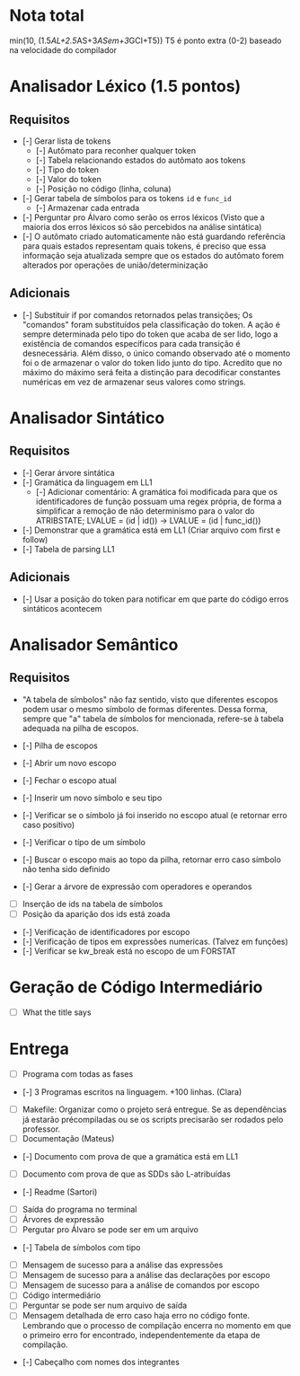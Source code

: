 # Nota total
min(10, (1.5*AL+2.5*AS+3*ASem+3*GCI+T5))
T5 é ponto extra (0-2) baseado na velocidade do compilador

# Analisador Léxico (1.5 pontos)
## Requisitos
- [-] Gerar lista de tokens
  - [-] Autômato para reconher qualquer token
  - [-] Tabela relacionando estados do autômato aos tokens
  - [-] Tipo do token
  - [-] Valor do token
  - [-] Posição no código (linha, coluna)
- [-] Gerar tabela de símbolos para os tokens `id` e `func_id`
  - [-] Armazenar cada entrada
- [-] Perguntar pro Álvaro como serão os erros léxicos (Visto que a maioria dos erros léxicos só são percebidos na análise sintática)
- [-] O autômato criado automaticamente não está guardando referência para quais estados representam quais tokens, é preciso que essa informação seja atualizada sempre que os estados do autômato forem alterados por operações de união/determinização
## Adicionais
- [-] Substituir if por comandos retornados pelas transições; Os "comandos" foram substituídos pela classificação do token. A ação é sempre determinada pelo tipo do token que acaba de ser lido, logo a existência de comandos específicos para cada transição é desnecessária. Além disso, o único comando observado até o momento foi o de armazenar o valor do token lido junto do tipo. Acredito que no máximo do máximo será feita a distinção para decodificar constantes numéricas em vez de armazenar seus valores como strings.

# Analisador Sintático
## Requisitos
- [-] Gerar árvore sintática
- [-] Gramática da linguagem em LL1
  - [-] Adicionar comentário: A gramática foi modificada para que os identificadores de função possuam uma regex própria, de forma a simplificar a remoção de não determinismo para o valor do ATRIBSTATE; LVALUE = (id | id()) -> LVALUE = (id | func_id())
- [-] Demonstrar que a gramática está em LL1 (Criar arquivo com first e follow)
- [-] Tabela de parsing LL1
## Adicionais
- [-] Usar a posição do token para notificar em que parte do código erros sintáticos acontecem

# Analisador Semântico
## Requisitos
* "A tabela de símbolos" não faz sentido, visto que diferentes escopos podem usar o mesmo símbolo de formas diferentes. Dessa forma, sempre que "a" tabela de símbolos for mencionada, refere-se à tabela adequada na pilha de escopos.
- [-] Pilha de escopos
 - [-] Abrir um novo escopo
 - [-] Fechar o escopo atual
 - [-] Inserir um novo símbolo e seu tipo
  - [-] Verificar se o símbolo já foi inserido no escopo atual (e retornar erro caso positivo)
 - [-] Verificar o típo de um símbolo
  - [-] Buscar o escopo mais ao topo da pilha, retornar erro caso símbolo não tenha sido definido

- [-] Gerar a árvore de expressão com operadores e operandos
- [ ] Inserção de ids na tabela de símbolos
 - [ ] Posição da aparição dos ids está zoada
- [-] Verificação de identificadores por escopo
- [-] Verificação de tipos em expressões numericas. (Talvez em funções)
- [-] Verificar se kw_break está no escopo de um FORSTAT

# Geração de Código Intermediário
- [ ] What the title says

# Entrega
- [ ] Programa com todas as fases
- [-] 3 Programas escritos na linguagem. +100 linhas. (Clara)
- [ ] Makefile: Organizar como o projeto será entregue. Se as dependências já estarão précompiladas ou se os scripts precisarão ser rodados pelo professor.
- [ ] Documentação (Mateus)
 - [-] Documento com prova de que a gramática está em LL1
 - [ ] Documento com prova de que as SDDs são L-atribuídas
- [-] Readme (Sartori)
- [ ] Saída do programa no terminal
 - [ ] Árvores de expressão
  - [ ] Pergutar pro Álvaro se pode ser em um arquivo
 - [-] Tabela de símbolos com tipo
 - [ ] Mensagem de sucesso para a análise das expressões
 - [ ] Mensagem de sucesso para a análise das declarações por escopo
 - [ ] Mensagem de sucesso para a análise de comandos por escopo
 - [ ] Código intermediário
  - [ ] Perguntar se pode ser num arquivo de saída
 - [ ] Mensagem detalhada de erro caso haja erro no código fonte. Lembrando que o processo de compilação encerra no momento em que o primeiro erro for encontrado, independentemente da etapa de compilação.
- [-] Cabeçalho com nomes dos integrantes